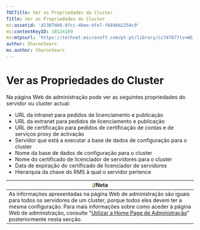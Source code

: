 ```yaml
---
TOCTitle: Ver as Propriedades do Cluster
Title: Ver as Propriedades do Cluster
ms:assetid: 'd1307d46-8fcc-4bee-bfe7-f684bb2254c9'
ms:contentKeyID: 18124169
ms:mtpsurl: 'https://technet.microsoft.com/pt-pt/library/Cc747677(v=WS.10)'
author: SharonSears
ms.author: SharonSears
---
```


Ver as Propriedades do Cluster
==============================

Na página Web de administração pode ver as seguintes propriedades do servidor ou cluster actual:

-   URL da intranet para pedidos de licenciamento e publicação
-   URL da extranet para pedidos de licenciamento e publicação
-   URL de certificação para pedidos de certificação de contas e de serviços proxy de activação
-   Servidor que está a executar a base de dados de configuração para o cluster
-   Nome da base de dados de configuração para o cluster
-   Nome do certificado de licenciador de servidores para o cluster
-   Data de expiração do certificado de licenciador de servidores
-   Hierarquia da chave do RMS à qual o servidor pertence

| ![](/security-updates/images/Cc747677.note(WS.10).gif)Nota                                                                                                                                                                                                                                                                                                                      |
|--------------------------------------------------------------------------------------------------------------------------------------------------------------------------------------------------------------------------------------------------------------------------------------------------------------------------------------------------------------------------------------------|
| As informações apresentadas na página Web de administração são iguais para todos os servidores de um cluster, porque todos eles devem ter a mesma configuração. Para mais informações sobre como aceder à página Web de administração, consulte "[Utilizar a Home Page de Administração](https://technet.microsoft.com/6c155977-bd0e-47d6-ac65-1746cddb505e)" posteriormente nesta secção. |
